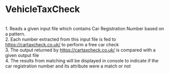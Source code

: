 # VehicleTaxCheck
<br/> 1. Reads a given input file which contains Car Registration Number based on a pattern.
<br /> 2. Each number extracted from this input file is fed to https://cartaxcheck.co.uk/ to perform a free car check
<br /> 3. The output returned by https://cartaxcheck.co.uk/ is compared with a given output file  <br /> 4. The results from matching will be displayed in console to indicate if the car registration number and its attribute were a match or not
